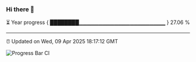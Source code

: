 ### Hi there 👋

⏳ Year progress { ████████▁▁▁▁▁▁▁▁▁▁▁▁▁▁▁▁▁▁▁▁▁▁ } 27.06 %

---

⏰ Updated on Wed, 09 Apr 2025 18:17:12 GMT

![Progress Bar CI](https://github.com/code-lakshay/GitHub-Actions-Demo/workflows/Progress%20Bar%20CI/badge.svg)
